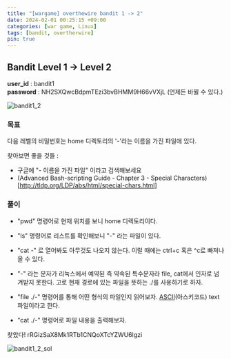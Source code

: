 ```yaml
---
title: "[wargame] overthewire bandit 1 -> 2"
date: 2024-02-01 00:25:15 +09:00
categories: [war game, Linux]
tags: [bandit, overtherwire]
pin: true
---
```


## Bandit Level 1 -> Level 2

**user_id** : bandit1<br/>
**password** : NH2SXQwcBdpmTEzi3bvBHMM9H66vVXjL (언제든 바뀔 수 있다.)

![bandit1_2](https://github.com/oil-lamp-cat/oil-lamp-cat.github.io/assets/103806022/d76a3a34-31d1-42eb-9c35-d473593df16f)

### 목표

다음 레벨의 비밀번호는 home 디렉토리의 '-'라는 이름을 가진 파일에 있다.

찾아보면 좋을 것들 :

- 구글에 "- 이름을 가진 파일" 이라고 검색해보세요
- (Advanced Bash-scripting Guide - Chapter 3 - Special Characters)[http://tldp.org/LDP/abs/html/special-chars.html]

### 풀이

- "pwd" 명령어로 현재 위치를 보니 home 디렉토리이다.

- "ls" 명령어로 리스트를 확인해보니 "-" 라는 파일이 있다.

- "cat -" 로 열어봐도 아무것도 나오지 않는다. 이럴 때에는 ctrl+c 혹은 ^c로 빠져나올 수 있다.

- "-" 라는 문자가 리눅스에서 예약된 즉 약속된 특수문자라 file, cat에서 인자로 넘겨받지 못한다. 고로 현재 경로에 있는 파일을 뜻하는 ./를 사용하기로 하자.

- "file ./-" 명령어를 통해 어떤 형식의 파일인지 읽어보자. [ASCII](https://namu.wiki/w/%EC%95%84%EC%8A%A4%ED%82%A4%20%EC%BD%94%EB%93%9C)(아스키코드) text 파일이라고 한다.

- "cat ./-" 명령어로 파일 내용을 출력해보자.

찾았다! rRGizSaX8Mk1RTb1CNQoXTcYZWU6lgzi

![bandit1_2_sol](https://github.com/oil-lamp-cat/oil-lamp-cat.github.io/assets/103806022/74168a24-1404-4139-8e37-539d92f09f05)
